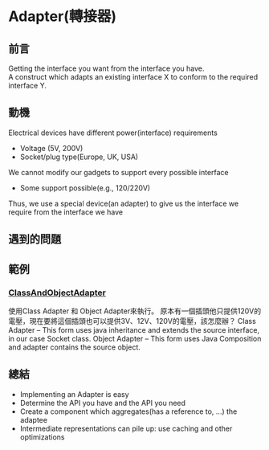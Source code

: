 # Adapter(轉接器)

## 前言
Getting the interface you want from the interface you have.<br>
A construct which adapts an existing interface X to conform to the required interface Y.

## 動機
Electrical devices have different power(interface) requirements
- Voltage (5V, 200V)
- Socket/plug type(Europe, UK, USA)

We cannot modify our gadgets to support every possible interface
- Some support possible(e.g., 120/220V)

Thus, we use a special device(an adapter) to give us the interface we require from the interface we have

## 遇到的問題


## 範例
### [ClassAndObjectAdapter](https://github.com/changemyminds/Design-and-Pattern/tree/master/Adapter/ClassAndObjectAdapter/src)
使用Class Adapter 和 Object Adapter來執行。
原本有一個插頭他只提供120V的電壓，現在要將這個插頭也可以提供3V、12V、120V的電壓，該怎麼辦？
Class Adapter – This form uses java inheritance and extends the source interface, in our case Socket class.
Object Adapter – This form uses Java Composition and adapter contains the source object.
 
## 總結
- Implementing an Adapter is easy
- Determine the API you have and the API you need
- Create a component which aggregates(has a reference to, ...) the adaptee
- Intermediate representations can pile up: use caching and other optimizations